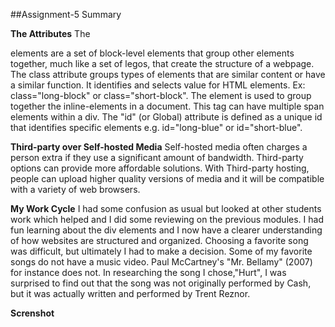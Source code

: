 ##Assignment-5 Summary

**The Attributes**
The <div> elements are a set of block-level elements that group other elements together, much like a set of legos, that create the structure of a webpage. The class attribute groups types of elements that are similar content or have a similar function. It identifies and selects value for HTML elements. Ex: class="long-block" or class="short-block".
The <span> element is used to group together the inline-elements in a document. This tag can have multiple span elements within a div.
The "id" (or Global) attribute is defined as a unique id that identifies specific elements e.g. id="long-blue" or id="short-blue".

**Third-party over Self-hosted Media**
Self-hosted media often charges a person extra if they use a significant amount of bandwidth. Third-party options can provide more affordable solutions. With Third-party hosting, people can upload higher quality versions of media and it will be compatible with a variety of web browsers.

**My Work Cycle**
I had some confusion as usual but looked at other students work which helped and I did some reviewing on the previous modules. I had fun learning about the div elements and I now have a clearer understanding of how websites are structured and organized. Choosing a favorite song was difficult, but ultimately I had to make a decision. Some of my favorite songs do not have a music video. Paul McCartney's "Mr. Bellamy" (2007) for instance does not. In researching the song I chose,"Hurt", I was surprised to find out that the song was not originally performed by Cash, but it was actually written and performed by Trent Reznor.

**Screnshot**
